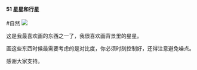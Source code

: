 #### 51  星星和行星
#自然 
![](assets/tutorials/t51/stars.gif)

  这是我最喜欢画的东西之一了，我很喜欢画背景里的星星。

  画这些东西时候最需要考虑的是对比度，你必须时刻控制好，还得注意避免噪点。

  感谢大家支持。
